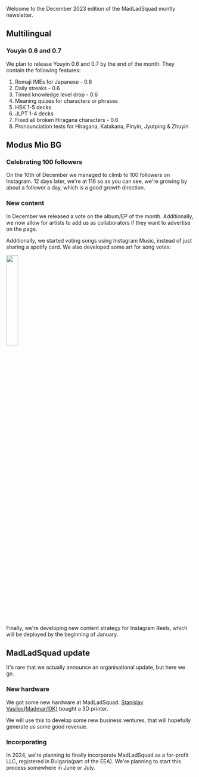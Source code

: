 Welcome to the December 2023 edition of the MadLadSquad montly newsletter.

## Multilingual
### Youyin 0.6 and 0.7
We plan to release Youyin 0.6 and 0.7 by the end of the month. They contain the following features:

1. Romaji IMEs for Japanese - 0.6
1. Daily streaks - 0.6
1. Timed knowledge level drop - 0.6
1. Meaning quizes for characters or phrases
1. HSK 1-5 decks
1. JLPT 1-4 decks
1. Fixed all broken Hiragana characters - 0.6
1. Pronounciation tests for Hiragana, Katakana, Pinyin, Jyutping & Zhuyin

## Modus Mio BG
### Celebrating 100 followers
On the 10th of December we managed to climb to 100 followers on Instagram. 12 days later, we're at 116 so as you can see, we're growing by about a follower a day,
which is a good growth direction.

### New content
In December we released a vote on the album/EP of the month. Additionally, we now allow for artists to add us as collaborators if they want to advertise on the page.

Additionally, we started voting songs using Instagram Music, instead of just sharing a spotify card. We also developed some art for song votes:

<img src="https://github.com/MadLadSquad/MadLadSquadSite/assets/40400590/84eff5a1-5272-4b43-8ae6-789a75ad66fa" width="25%" height="25%"/>

Finally, we're developing new content strategy for Instagram Reels, which will be deployed by the beginning of January.

## MadLadSquad update
It's rare that we actually announce an organisational update, but here we go.

### New hardware
We got some new hardware at MadLadSquad: [Stanislav Vasilev(Madman10K)](https://i-use-gentoo-btw.com) bought a 3D printer.

We will use this to develop some new business ventures, that will hopefully generate us some good revenue.

### Incorporating
In 2024, we're planning to finally incorporate MadLadSquad as a for-profit LLC, registered in Bulgaria(part of the EEA). We're planning to start this process somewhere in June
or July.
